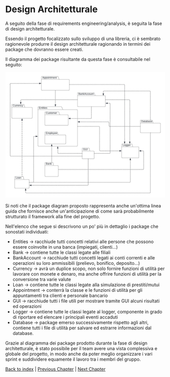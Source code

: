 # Design Architetturale
<!--Design architetturale (architettura complessiva, descrizione di pattern architetturali usati, eventuali componenti del sistema distribuito, scelte tecnologiche cruciali ai fini architetturali -- corredato da pochi ma efficaci diagrammi)

Ricordate che una scelta architetturale può ritenersi giustificata o meno solo a fronte dei requirement che avete indicato; viceversa, ogni requirement "critico" dovrebbe influenzare qualcuna della scelte architetturali effettuate e descritte.
L'architettura (diagramma + spiegazione in prosa) deve spiegare quali sono i sotto-componenti del sistema (da 5 a 15, diciamo), ognuno cosa fa, chi interagisce con chi e scambiandosi quali dati -- i diagrammi aiutano, ma poi la prosa deve chiaramente indicare questi aspetti.-->

A seguito della fase di requirements engineering/analysis, è seguita la fase di design architetturale.

Essendo il progetto focalizzato sullo sviluppo di una libreria, ci è sembrato ragionevole produrre il design architetturale ragionando in termini dei package che dovranno essere creati.

Il diagramma dei package risultante da questa fase è consultabile nel seguito:

![diagramma package](img/package.jpeg)

Si noti che il package diagram proposto rappresenta anche un'ottima linea guida che fornisce anche un'anticipazione di come sarà probabilmente strutturato il framework alla fine del progetto.

Nell'elenco che segue si descrivono un po' più in dettaglio i package che sonostati individuati:
- Entities &rarr; racchiude tutti concetti relativi alle persone che possono essere coinvolte in una banca (impiegati, clienti...)
- Bank &rarr; contiene tutte le classi legate alle filiali
- BankAccount &rarr; racchiude tutti concetti legati ai conti correnti e alle operazioni su loro ammissibili (prelievo, bonifico, deposito...)
- Currency &rarr; avrà un duplice scopo, non solo fornire funzioni di utilità per lavorare con monete e denaro, ma anche offrire funzioni di utilità per la conversione tra varie valute
- Loan &rarr; contiene tutte le classi legate alla simulazione di prestiti/mutui
- Appointment &rarr; conterrà la classe e le funzioni di utilità per gli appuntamenti tra clienti e personale bancario
- GUI &rarr; racchiude tutti i file utili per mostrare tramite GUI alcuni risultati ed operazioni
- Logger &rarr; contiene tutte le classi legate al logger, componente in grado di riportare ed elencare i principali eventi accaduti
- Database &rarr; package emerso successivamente rispetto agli altri, contiene tutti i file di utilità per salvare ed estrarre informazioni dal database.

Grazie al diagramma dei package prodotto durante la fase di design architetturale, è stato possibile per il team avere una vista complessiva e globale del progetto, in modo anche da poter meglio organizzare i vari sprint e suddividere equamente il lavoro tra i membri del gruppo.

[Back to index](../index.md) |
[Previous Chapter](../3-requirements/index.md) |
[Next Chapter](../5-detailed-design/index.md)
